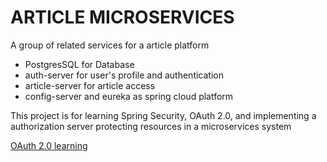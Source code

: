 # ARTICLE MICROSERVICES

A group of related services for a article platform

- PostgresSQL for Database
- auth-server for user's profile and authentication
- article-server for article access
- config-server and eureka as spring cloud platform

This project is for learning Spring Security, OAuth 2.0, and implementing a authorization server protecting resources in a microservices system

[OAuth 2.0 learning](doc/oauth2.md)